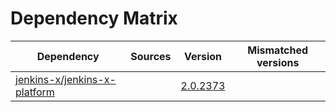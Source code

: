 # Dependency Matrix

Dependency | Sources | Version | Mismatched versions
---------- | ------- | ------- | -------------------
[jenkins-x/jenkins-x-platform](https://github.com/jenkins-x/jenkins-x-platform) |  | [2.0.2373](https://github.com/jenkins-x/jenkins-x-platform/releases/tag/v2.0.2373) | 
